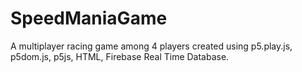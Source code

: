 # SpeedManiaGame
A multiplayer racing game among 4 players created using p5.play.js, p5dom.js, p5js, HTML, Firebase Real Time Database.
